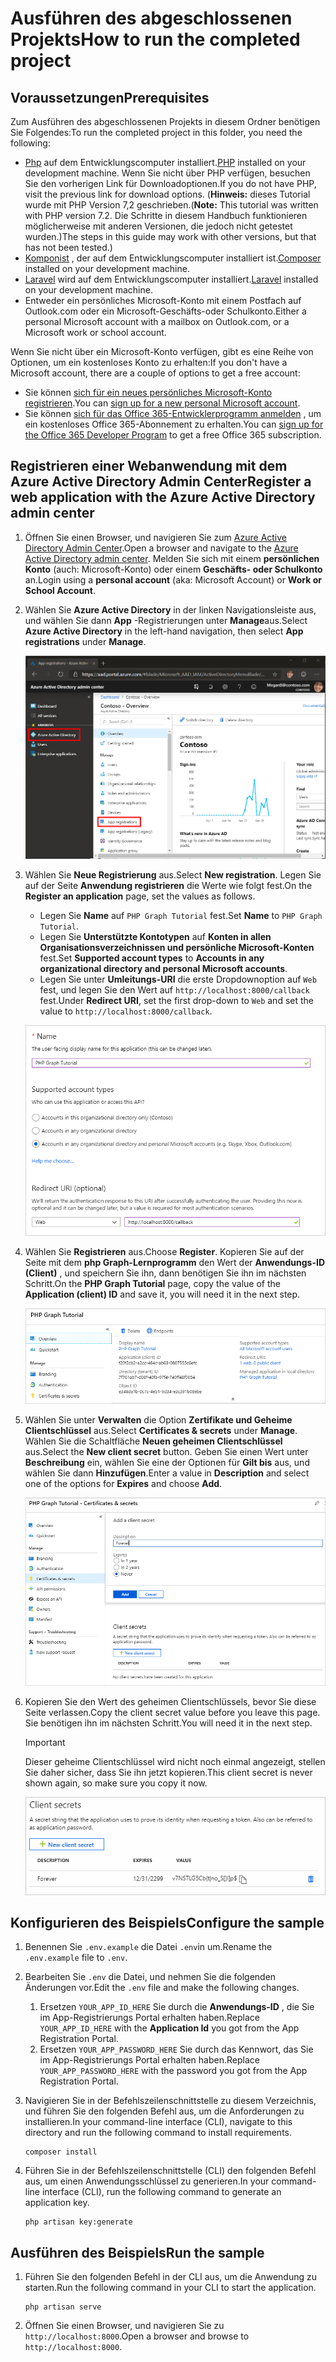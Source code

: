 # <a name="how-to-run-the-completed-project"></a><span data-ttu-id="7ac25-101">Ausführen des abgeschlossenen Projekts</span><span class="sxs-lookup"><span data-stu-id="7ac25-101">How to run the completed project</span></span>

## <a name="prerequisites"></a><span data-ttu-id="7ac25-102">Voraussetzungen</span><span class="sxs-lookup"><span data-stu-id="7ac25-102">Prerequisites</span></span>

<span data-ttu-id="7ac25-103">Zum Ausführen des abgeschlossenen Projekts in diesem Ordner benötigen Sie Folgendes:</span><span class="sxs-lookup"><span data-stu-id="7ac25-103">To run the completed project in this folder, you need the following:</span></span>

- <span data-ttu-id="7ac25-104">[Php](http://php.net/downloads.php) auf dem Entwicklungscomputer installiert.</span><span class="sxs-lookup"><span data-stu-id="7ac25-104">[PHP](http://php.net/downloads.php) installed on your development machine.</span></span> <span data-ttu-id="7ac25-105">Wenn Sie nicht über PHP verfügen, besuchen Sie den vorherigen Link für Downloadoptionen.</span><span class="sxs-lookup"><span data-stu-id="7ac25-105">If you do not have PHP, visit the previous link for download options.</span></span> <span data-ttu-id="7ac25-106">(**Hinweis:** dieses Tutorial wurde mit PHP Version 7,2 geschrieben.</span><span class="sxs-lookup"><span data-stu-id="7ac25-106">(**Note:** This tutorial was written with PHP version 7.2.</span></span> <span data-ttu-id="7ac25-107">Die Schritte in diesem Handbuch funktionieren möglicherweise mit anderen Versionen, die jedoch nicht getestet wurden.)</span><span class="sxs-lookup"><span data-stu-id="7ac25-107">The steps in this guide may work with other versions, but that has not been tested.)</span></span>
- <span data-ttu-id="7ac25-108">[Komponist](https://getcomposer.org/) , der auf dem Entwicklungscomputer installiert ist.</span><span class="sxs-lookup"><span data-stu-id="7ac25-108">[Composer](https://getcomposer.org/) installed on your development machine.</span></span>
- <span data-ttu-id="7ac25-109">[Laravel](https://laravel.com/) wird auf dem Entwicklungscomputer installiert.</span><span class="sxs-lookup"><span data-stu-id="7ac25-109">[Laravel](https://laravel.com/) installed on your development machine.</span></span>
- <span data-ttu-id="7ac25-110">Entweder ein persönliches Microsoft-Konto mit einem Postfach auf Outlook.com oder ein Microsoft-Geschäfts-oder Schulkonto.</span><span class="sxs-lookup"><span data-stu-id="7ac25-110">Either a personal Microsoft account with a mailbox on Outlook.com, or a Microsoft work or school account.</span></span>

<span data-ttu-id="7ac25-111">Wenn Sie nicht über ein Microsoft-Konto verfügen, gibt es eine Reihe von Optionen, um ein kostenloses Konto zu erhalten:</span><span class="sxs-lookup"><span data-stu-id="7ac25-111">If you don't have a Microsoft account, there are a couple of options to get a free account:</span></span>

- <span data-ttu-id="7ac25-112">Sie können [sich für ein neues persönliches Microsoft-Konto registrieren](https://signup.live.com/signup?wa=wsignin1.0&rpsnv=12&ct=1454618383&rver=6.4.6456.0&wp=MBI_SSL_SHARED&wreply=https://mail.live.com/default.aspx&id=64855&cbcxt=mai&bk=1454618383&uiflavor=web&uaid=b213a65b4fdc484382b6622b3ecaa547&mkt=E-US&lc=1033&lic=1).</span><span class="sxs-lookup"><span data-stu-id="7ac25-112">You can [sign up for a new personal Microsoft account](https://signup.live.com/signup?wa=wsignin1.0&rpsnv=12&ct=1454618383&rver=6.4.6456.0&wp=MBI_SSL_SHARED&wreply=https://mail.live.com/default.aspx&id=64855&cbcxt=mai&bk=1454618383&uiflavor=web&uaid=b213a65b4fdc484382b6622b3ecaa547&mkt=E-US&lc=1033&lic=1).</span></span>
- <span data-ttu-id="7ac25-113">Sie können [sich für das Office 365-Entwicklerprogramm anmelden](https://developer.microsoft.com/office/dev-program) , um ein kostenloses Office 365-Abonnement zu erhalten.</span><span class="sxs-lookup"><span data-stu-id="7ac25-113">You can [sign up for the Office 365 Developer Program](https://developer.microsoft.com/office/dev-program) to get a free Office 365 subscription.</span></span>

## <a name="register-a-web-application-with-the-azure-active-directory-admin-center"></a><span data-ttu-id="7ac25-114">Registrieren einer Webanwendung mit dem Azure Active Directory Admin Center</span><span class="sxs-lookup"><span data-stu-id="7ac25-114">Register a web application with the Azure Active Directory admin center</span></span>

1. <span data-ttu-id="7ac25-115">Öffnen Sie einen Browser, und navigieren Sie zum [Azure Active Directory Admin Center](https://aad.portal.azure.com).</span><span class="sxs-lookup"><span data-stu-id="7ac25-115">Open a browser and navigate to the [Azure Active Directory admin center](https://aad.portal.azure.com).</span></span> <span data-ttu-id="7ac25-116">Melden Sie sich mit einem **persönlichen Konto** (auch: Microsoft-Konto) oder einem **Geschäfts- oder Schulkonto** an.</span><span class="sxs-lookup"><span data-stu-id="7ac25-116">Login using a **personal account** (aka: Microsoft Account) or **Work or School Account**.</span></span>

1. <span data-ttu-id="7ac25-117">Wählen Sie **Azure Active Directory** in der linken Navigationsleiste aus, und wählen Sie dann **App** -Registrierungen unter **Manage**aus.</span><span class="sxs-lookup"><span data-stu-id="7ac25-117">Select **Azure Active Directory** in the left-hand navigation, then select **App registrations** under **Manage**.</span></span>

    ![<span data-ttu-id="7ac25-118">Screenshot der APP-Registrierungen</span><span class="sxs-lookup"><span data-stu-id="7ac25-118">A screenshot of the App registrations</span></span> ](/tutorial/images/aad-portal-app-registrations.png)

1. <span data-ttu-id="7ac25-119">Wählen Sie **Neue Registrierung** aus.</span><span class="sxs-lookup"><span data-stu-id="7ac25-119">Select **New registration**.</span></span> <span data-ttu-id="7ac25-120">Legen Sie auf der Seite **Anwendung registrieren** die Werte wie folgt fest.</span><span class="sxs-lookup"><span data-stu-id="7ac25-120">On the **Register an application** page, set the values as follows.</span></span>

    - <span data-ttu-id="7ac25-121">Legen Sie **Name** auf `PHP Graph Tutorial` fest.</span><span class="sxs-lookup"><span data-stu-id="7ac25-121">Set **Name** to `PHP Graph Tutorial`.</span></span>
    - <span data-ttu-id="7ac25-122">Legen Sie **Unterstützte Kontotypen** auf **Konten in allen Organisationsverzeichnissen und persönliche Microsoft-Konten** fest.</span><span class="sxs-lookup"><span data-stu-id="7ac25-122">Set **Supported account types** to **Accounts in any organizational directory and personal Microsoft accounts**.</span></span>
    - <span data-ttu-id="7ac25-123">Legen Sie unter **Umleitungs-URI** die erste Dropdownoption auf `Web` fest, und legen Sie den Wert auf `http://localhost:8000/callback` fest.</span><span class="sxs-lookup"><span data-stu-id="7ac25-123">Under **Redirect URI**, set the first drop-down to `Web` and set the value to `http://localhost:8000/callback`.</span></span>

    ![Screenshot der Seite "Registrieren einer Anwendung"](/tutorial/images/aad-register-an-app.png)

1. <span data-ttu-id="7ac25-125">Wählen Sie **Registrieren** aus.</span><span class="sxs-lookup"><span data-stu-id="7ac25-125">Choose **Register**.</span></span> <span data-ttu-id="7ac25-126">Kopieren Sie auf der Seite mit dem **php Graph-Lernprogramm** den Wert der **Anwendungs-ID (Client)** , und speichern Sie ihn, dann benötigen Sie ihn im nächsten Schritt.</span><span class="sxs-lookup"><span data-stu-id="7ac25-126">On the **PHP Graph Tutorial** page, copy the value of the **Application (client) ID** and save it, you will need it in the next step.</span></span>

    ![Screenshot der Anwendungs-ID der neuen App-Registrierung](/tutorial/images/aad-application-id.png)

1. <span data-ttu-id="7ac25-128">Wählen Sie unter **Verwalten** die Option **Zertifikate und Geheime Clientschlüssel** aus.</span><span class="sxs-lookup"><span data-stu-id="7ac25-128">Select **Certificates & secrets** under **Manage**.</span></span> <span data-ttu-id="7ac25-129">Wählen Sie die Schaltfläche **Neuen geheimen Clientschlüssel** aus.</span><span class="sxs-lookup"><span data-stu-id="7ac25-129">Select the **New client secret** button.</span></span> <span data-ttu-id="7ac25-130">Geben Sie einen Wert unter **Beschreibung** ein, wählen Sie eine der Optionen für **Gilt bis** aus, und wählen Sie dann **Hinzufügen**.</span><span class="sxs-lookup"><span data-stu-id="7ac25-130">Enter a value in **Description** and select one of the options for **Expires** and choose **Add**.</span></span>

    ![Screenshot des Dialogfelds zum Hinzufügen eines geheimen Clients](/tutorial/images/aad-new-client-secret.png)

1. <span data-ttu-id="7ac25-132">Kopieren Sie den Wert des geheimen Clientschlüssels, bevor Sie diese Seite verlassen.</span><span class="sxs-lookup"><span data-stu-id="7ac25-132">Copy the client secret value before you leave this page.</span></span> <span data-ttu-id="7ac25-133">Sie benötigen ihn im nächsten Schritt.</span><span class="sxs-lookup"><span data-stu-id="7ac25-133">You will need it in the next step.</span></span>

    > [!IMPORTANT]
    > <span data-ttu-id="7ac25-134">Dieser geheime Clientschlüssel wird nicht noch einmal angezeigt, stellen Sie daher sicher, dass Sie ihn jetzt kopieren.</span><span class="sxs-lookup"><span data-stu-id="7ac25-134">This client secret is never shown again, so make sure you copy it now.</span></span>

    ![Screenshot des neu hinzugefügten geheimen Clients](/tutorial/images/aad-copy-client-secret.png)

## <a name="configure-the-sample"></a><span data-ttu-id="7ac25-136">Konfigurieren des Beispiels</span><span class="sxs-lookup"><span data-stu-id="7ac25-136">Configure the sample</span></span>

1. <span data-ttu-id="7ac25-137">Benennen Sie `.env.example` die Datei `.env`in um.</span><span class="sxs-lookup"><span data-stu-id="7ac25-137">Rename the `.env.example` file to `.env`.</span></span>
1. <span data-ttu-id="7ac25-138">Bearbeiten Sie `.env` die Datei, und nehmen Sie die folgenden Änderungen vor.</span><span class="sxs-lookup"><span data-stu-id="7ac25-138">Edit the `.env` file and make the following changes.</span></span>
    1. <span data-ttu-id="7ac25-139">Ersetzen `YOUR_APP_ID_HERE` Sie durch die **Anwendungs-ID** , die Sie im App-Registrierungs Portal erhalten haben.</span><span class="sxs-lookup"><span data-stu-id="7ac25-139">Replace `YOUR_APP_ID_HERE` with the **Application Id** you got from the App Registration Portal.</span></span>
    1. <span data-ttu-id="7ac25-140">Ersetzen `YOUR_APP_PASSWORD_HERE` Sie durch das Kennwort, das Sie im App-Registrierungs Portal erhalten haben.</span><span class="sxs-lookup"><span data-stu-id="7ac25-140">Replace `YOUR_APP_PASSWORD_HERE` with the password you got from the App Registration Portal.</span></span>
1. <span data-ttu-id="7ac25-141">Navigieren Sie in der Befehlszeilenschnittstelle zu diesem Verzeichnis, und führen Sie den folgenden Befehl aus, um die Anforderungen zu installieren.</span><span class="sxs-lookup"><span data-stu-id="7ac25-141">In your command-line interface (CLI), navigate to this directory and run the following command to install requirements.</span></span>

    ```Shell
    composer install
    ```

1. <span data-ttu-id="7ac25-142">Führen Sie in der Befehlszeilenschnittstelle (CLI) den folgenden Befehl aus, um einen Anwendungsschlüssel zu generieren.</span><span class="sxs-lookup"><span data-stu-id="7ac25-142">In your command-line interface (CLI), run the following command to generate an application key.</span></span>

    ```Shell
    php artisan key:generate
    ```

## <a name="run-the-sample"></a><span data-ttu-id="7ac25-143">Ausführen des Beispiels</span><span class="sxs-lookup"><span data-stu-id="7ac25-143">Run the sample</span></span>

1. <span data-ttu-id="7ac25-144">Führen Sie den folgenden Befehl in der CLI aus, um die Anwendung zu starten.</span><span class="sxs-lookup"><span data-stu-id="7ac25-144">Run the following command in your CLI to start the application.</span></span>

    ```Shell
    php artisan serve
    ```

1. <span data-ttu-id="7ac25-145">Öffnen Sie einen Browser, und navigieren Sie zu `http://localhost:8000`.</span><span class="sxs-lookup"><span data-stu-id="7ac25-145">Open a browser and browse to `http://localhost:8000`.</span></span>